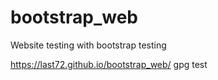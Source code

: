 # bootstrap_web
Website testing with bootstrap
testing

https://last72.github.io/bootstrap_web/
gpg test